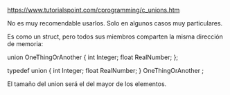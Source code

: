 https://www.tutorialspoint.com/cprogramming/c_unions.htm

No es muy recomendable usarlos.
Solo en algunos casos muy particulares.

Es como un struct, pero todos sus miembros comparten la misma dirección de memoria:

union OneThingOrAnother {
  int Integer;
  float RealNumber;
};

typedef union {
  int Integer;
  float RealNumber;
} OneThingOrAnother ;

El tamaño del union será el del mayor de los elementos.
